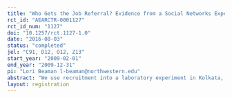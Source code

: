 ```yaml
---
title: "Who Gets the Job Referral? Evidence from a Social Networks Experiment"
rct_id: "AEARCTR-0001127"
rct_id_num: "1127"
doi: "10.1257/rct.1127-1.0"
date: "2016-08-03"
status: "completed"
jel: "C91, D12, O12, Z13"
start_year: "2009-02-01"
end_year: "2009-12-31"
pi: "Lori Beaman l-beaman@northwestern.edu"
abstract: "We use recruitment into a laboratory experiment in Kolkata, India to analyze how job networks select individuals for employment opportunities. We present evidence that individuals face a tradeoff between choosing the most qualified individual for the job and the individual who is ideal from the perspective of their social network. The experiment allows randomly selected subjects to refer members of their social networks to subsequent rounds of the experiment and varies the incentive schemes offered to these participants. We find that when faced with performance pay, individuals are more likely to refer co-workers and less likely to refer family members. High ability participants who are offered performance pay recruit referrals who perform significantly better on a cognitive ability task and also prove to be more reliable as evidenced by their choices in the trust game and performance on an effort task."
layout: registration
---
```


